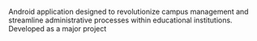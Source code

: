 Android application designed to revolutionize campus management and streamline administrative processes within educational institutions. Developed as a major project
